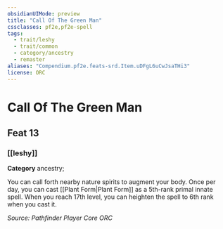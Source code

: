```yaml
---
obsidianUIMode: preview
title: "Call Of The Green Man"
cssclasses: pf2e,pf2e-spell
tags:
  - trait/leshy
  - trait/common
  - category/ancestry
  - remaster
aliases: "Compendium.pf2e.feats-srd.Item.uDFgL6uCwJsaTHi3"
license: ORC
---
```

# Call Of The Green Man
## Feat 13
### [[leshy]]

**Category** ancestry; 




You can call forth nearby nature spirits to augment your body. Once per day, you can cast [[Plant Form|Plant Form]] as a 5th-rank primal innate spell. When you reach 17th level, you can heighten the spell to 6th rank when you cast it.

*Source: Pathfinder Player Core*
*ORC*
